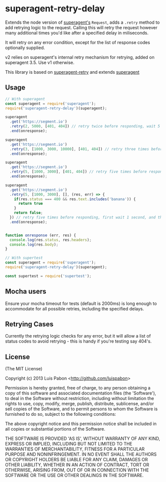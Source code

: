 # superagent-retry-delay

  Extends the node version of [superagent's](https://github.com/visionmedia/superagent) `Request`, adds a `.retry` method to add retrying logic to the request. Calling this will retry the request however many additional times you'd like after a specified delay in miliseconds.

  It will retry on any error condition, except for the list of response codes optionally supplied.

  v2 relies on superagent's internal retry mechanism for retrying, added on superagent 3.5. Use v1 otherwise.

  This library is based on [superagent-retry](https://github.com/segmentio/superagent-retry) and extends [superagent](https://github.com/visionmedia/superagent)

## Usage

```javascript
// With superagent
const superagent = require('superagent');
require('superagent-retry-delay')(superagent);

superagent
  .get('https://segment.io')
  .retry(2, 5000, [401, 404]) // retry twice before responding, wait 5 seconds between failures, do not retry when response is success, or 401 or 404
  .end(onresponse);

superagent
  .get('https://segment.io')
  .retry(3, [1000, 3000, 10000], [401, 404]) // retry three times before responding, first wait 1 second, then 3 seconds, and finally 10 seconds between failures, do not retry when response is success, or 401 or 404
  .end(onresponse);

superagent
  .get('https://segment.io')
  .retry(5, [1000, 3000], [401, 404]) // retry five times before responding, first wait 1 second, and then wait 3 seconds between all other failures, do not retry when response is success, or 401 or 404
  .end(onresponse);

superagent
  .get('https://segment.io')
  .retry(5, [1000, 3000], [], (res, err) => {
    if(res.status === 400 && res.text.includes('banana')) {
      return true
    } 
    return false;
  }) // retry five times before responding, first wait 1 second, and then wait 3 seconds between all other failures, retry if code is 400 and body contains banana
  .end(onresponse);


function onresponse (err, res) {
  console.log(res.status, res.headers);
  console.log(res.body);
}

```

```javascript
// With supertest
const superagent = require('superagent');
require('superagent-retry-delay')(superagent);

const supertest = require('supertest');
```

## Mocha users

  Ensure your mocha timeout for tests (default is 2000ms) is long enough to accommodate for all possible retries, including the specified delays.

## Retrying Cases

  Currently the retrying logic checks for any error, but it will allow a list of status codes to avoid retrying - this is handy if you're testing say 404's.


## License

(The MIT License)

Copyright (c) 2013 Luis Pabon &lt;http://github.com/luispabon&gt;

Permission is hereby granted, free of charge, to any person obtaining
a copy of this software and associated documentation files (the
'Software'), to deal in the Software without restriction, including
without limitation the rights to use, copy, modify, merge, publish,
distribute, sublicense, and/or sell copies of the Software, and to
permit persons to whom the Software is furnished to do so, subject to
the following conditions:

The above copyright notice and this permission notice shall be
included in all copies or substantial portions of the Software.

THE SOFTWARE IS PROVIDED 'AS IS', WITHOUT WARRANTY OF ANY KIND,
EXPRESS OR IMPLIED, INCLUDING BUT NOT LIMITED TO THE WARRANTIES OF
MERCHANTABILITY, FITNESS FOR A PARTICULAR PURPOSE AND NONINFRINGEMENT.
IN NO EVENT SHALL THE AUTHORS OR COPYRIGHT HOLDERS BE LIABLE FOR ANY
CLAIM, DAMAGES OR OTHER LIABILITY, WHETHER IN AN ACTION OF CONTRACT,
TORT OR OTHERWISE, ARISING FROM, OUT OF OR IN CONNECTION WITH THE
SOFTWARE OR THE USE OR OTHER DEALINGS IN THE SOFTWARE.

